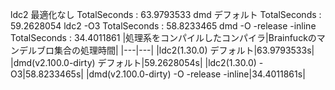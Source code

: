 ldc2 最適化なし
TotalSeconds      : 63.9793533
dmd デフォルト
TotalSeconds      : 59.2628054
ldc2 -O3
TotalSeconds      : 58.8233465
dmd  -O -release -inline
TotalSeconds      : 34.4011861
|処理系をコンパイルしたコンパイラ|Brainfuckのマンデルブロ集合の処理時間|
|---|---|
|ldc2(1.30.0) デフォルト|63.9793533s|
|dmd(v2.100.0-dirty) デフォルト|59.2628054s|
|ldc2(1.30.0) -O3|58.8233465s|
|dmd(v2.100.0-dirty) -O -release -inline|34.4011861s|
